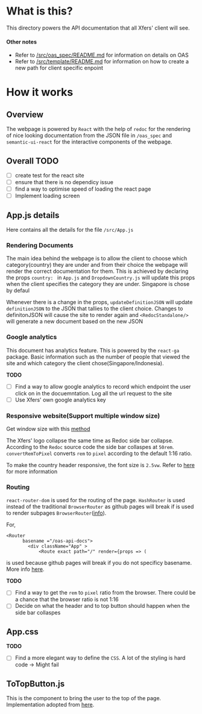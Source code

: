 # What is this?
This directory powers the API documentation that all Xfers' client will see.

#### Other notes
- Refer to [/src/oas_spec/README.md](https://github.com/Xfers/oas-api-docs/tree/master/react-page/src/oas_spec) for information on details on OAS
- Refer to [/src/template/README.md](/src/template/README.md) for information on how to create a new path for client specific enpoint

# How it works

## Overview
The webpage is powered by `React` with the help of `redoc` for the rendering of nice looking documentation from the
JSON file in `/oas_spec` and `semantic-ui-react` for the interactive components of the webpage.

## Overall TODO
- [ ] create test for the react site
- [ ] ensure that there is no dependicy issue
- [ ] find a way to optimise speed of loading the react page
- [ ] Implement loading screen

## App.js details

Here contains all the details for the file `/src/App.js`

### Rendering Documents

The main idea behind the webpage is to allow the client to choose which category(country) they are under and from their choice
the webpage will render the correct documentation for them. This is achieved by declaring the props `country: ` in `App.js` and
`DropdownCountry.js` will update this props when the client specifies the category they are under. Singapore is chose by defaul

Whenever there is a change in the props, `updateDefinitionJSON` will update `definitionJSON` to the JSON that tallies to the
client choice. Changes to definitonJSON will cause the site to render again and `<RedocStandalone/>` will generate a new document
based on the new JSON

### Google analytics

This document has analytics feature. This is powered by the `react-ga` package. Basic information such as the number of people
that viewed the site and which category the client chose(Singapore/Indonesia).

**TODO**
- [ ] Find a way to allow google analytics to record which endpoint the user click on in the docuemntation. Log all the url request to
the site
- [ ] Use Xfers' own google analytics key

### Responsive website(Support multiple window size)

Get window size with this [method](https://gist.github.com/ryanjyost/410817395895015731772d451d4d1d80)

The Xfers' logo collapse the same time as Redoc side bar collapse. According to the `Redoc` source code the side bar collaspes
at `50rem`. `convertRemToPixel` converts `rem` to `pixel` according to the default 1:16 ratio.

To make the country header responsive, the font size is `2.5vw`. Refer to [here](https://css-tricks.com/viewport-sized-typography/) for more information

### Routing

`react-router-dom` is used for the routing of the page. `HashRouter` is used instead of the traditional `BrowserRouter` as
github pages will break if is used to render subpages `BrowserRouter`([info](https://levelup.gitconnected.com/deploying-a-create-react-app-with-routing-to-github-pages-f386b6ce84c2)).


For,
```
<Router
      basename ="/oas-api-docs">
        <div className="App" >
            <Route exact path="/" render={props => (
```
is used because github pages will break if you do not specificy basename. More info [here](https://github.community/t5/GitHub-Pages/My-react-project-doesn-t-work-on-github-pages/m-p/19515/highlight/true#M1438).

**TODO**
- [ ] Find a way to get the `rem` to `pixel` ratio from the browser. There could be a chance that the browser ratio is not 1:16
- [ ] Decide on what the header and to top button should happen when the side bar collaspes

## App.css

**TODO**
- [ ] Find a more elegant way to define the `CSS`. A lot of the styling is hard code -> Might fail

## ToTopButton.js

This is the component to bring the user to the top of the page. Implementation adopted from [here](https://codepen.io/Qbrid/pen/GjVvwL).
